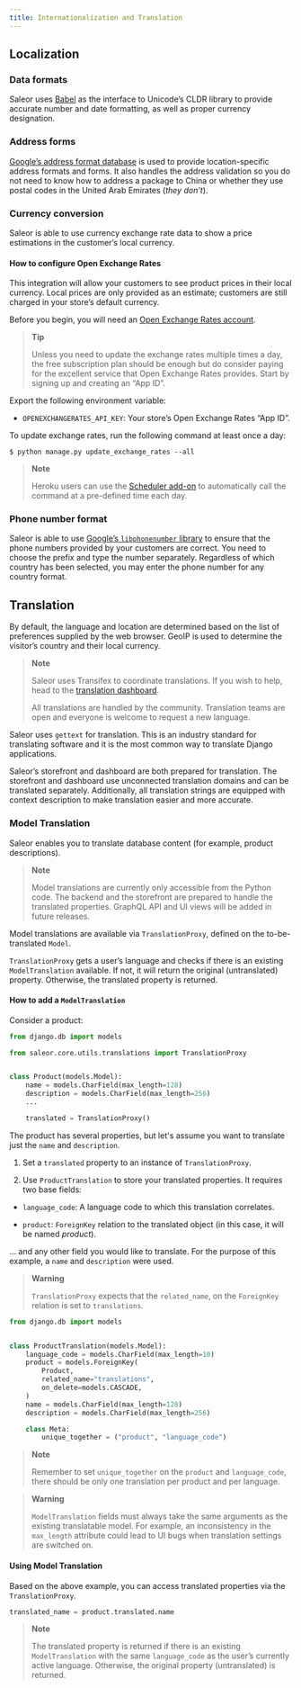 ```yaml
---
title: Internationalization and Translation
---
```


## Localization

### Data formats

Saleor uses [Babel](http://babel.pocoo.org/en/latest/) as the interface to Unicode’s CLDR library to provide accurate number and date formatting, as well as proper currency designation.


### Address forms

[Google’s address format database](https://github.com/mirumee/google-i18n-address) is used to provide location-specific address formats and forms. 
It also handles the address validation so you do not need to know how to address a package to China or whether they use postal codes in the United Arab Emirates (_they don’t_).


### Currency conversion

Saleor is able to use currency exchange rate data to show a price estimations in the customer’s local currency. 

#### How to configure Open Exchange Rates

This integration will allow your customers to see product prices in their local currency. Local prices are only provided as an estimate; customers are still charged in your store’s default currency.

Before you begin, you will need an [Open Exchange Rates account](https://openexchangerates.org/). 

> **Tip**
>
> Unless you need to update the exchange rates multiple times a day, the free subscription plan should be enough but do consider paying for the excellent service that Open Exchange Rates provides. Start by signing up and creating an “App ID”.

Export the following environment variable:

* `OPENEXCHANGERATES_API_KEY`: Your store’s Open Exchange Rates “App ID”.

To update exchange rates, run the following command at least once a day:

```shell-session
$ python manage.py update_exchange_rates --all
```

> **Note**
>
> Heroku users can use the [Scheduler add-on](https://elements.heroku.com/addons/scheduler) to automatically call the command at a pre-defined time each day.


### Phone number format

Saleor is able to use [Google’s `libphonenumber` library](https://github.com/googlei18n/libphonenumber) to ensure that the phone numbers provided by your customers are correct. 
You need to choose the prefix and type the number separately. 
Regardless of which country has been selected, you may enter the phone number for any country format.

## Translation

By default, the language and location are determined based on the list of preferences supplied by the web browser. 
GeoIP is used to determine the visitor’s country and their local currency.

> **Note**
>
> Saleor uses Transifex to coordinate translations. 
> If you wish to help, head to the [translation dashboard](https://www.transifex.com/mirumee/saleor-1/).
>
> All translations are handled by the community. Translation teams are open and everyone is welcome to request a new language.


Saleor uses `gettext` for translation. This is an industry standard for translating software and it is the most common way to translate Django applications.

Saleor’s storefront and dashboard are both prepared for translation. 
The storefront and dashboard use unconnected translation domains and can be translated separately. 
Additionally, all translation strings are equipped with context description to make translation easier and more accurate.

### Model Translation

Saleor enables you to translate database content (for example, product descriptions). 

> **Note**
>
> Model translations are currently only accessible from the Python code. 
> The backend and the storefront are prepared to handle the translated properties.
> GraphQL API and UI views will be added in future releases.


Model translations are available via `TranslationProxy`, defined on the to-be-translated `Model`.

`TranslationProxy` gets a user’s language and checks if there is an existing `ModelTranslation` available. If not, it will return the original (untranslated) property. Otherwise, the translated property is returned.


#### How to add a `ModelTranslation`

Consider a product:

```python
from django.db import models

from saleor.core.utils.translations import TranslationProxy


class Product(models.Model):
    name = models.CharField(max_length=128)
    description = models.CharField(max_length=256)
    ...

    translated = TranslationProxy()
```

The product has several properties, but let's assume you want to translate just the `name` and `description`.

1. Set a `translated` property to an instance of `TranslationProxy`.

2. Use `ProductTranslation` to store your translated properties. It requires two base fields:


* `language_code`: A language code to which this translation correlates.

* `product`: `ForeignKey` relation to the translated object (in this case, it will be named _product_).

… and any other field you would like to translate. For the purpose of this example, a `name` and `description` were used.

> **Warning**
> 
> `TranslationProxy` expects that the `related_name`, on the `ForeignKey` relation is set to `translations`.

```python
from django.db import models


class ProductTranslation(models.Model):
    language_code = models.CharField(max_length=10)
    product = models.ForeignKey(
        Product,
        related_name="translations",
        on_delete=models.CASCADE,
    )
    name = models.CharField(max_length=128)
    description = models.CharField(max_length=256)

    class Meta:
        unique_together = ("product", "language_code")
```

> **Note**
>
> Remember to set `unique_together` on the `product` and `language_code`, there should be only one translation per product and per language.

> **Warning**
>
> `ModelTranslation` fields must always take the same arguments as the existing translatable model.
> For example, an inconsistency in the `max_length` attribute could lead to UI bugs when translation settings are switched on.


#### Using Model Translation

Based on the above example, you can access translated properties via the `TranslationProxy`.

```python
translated_name = product.translated.name
```

> **Note**
>
> The translated property is returned if there is an existing `ModelTranslation` with the same `language_code` as the user’s currently active language. 
> Otherwise, the original property (untranslated) is returned.






